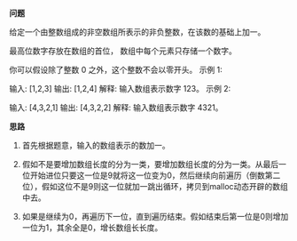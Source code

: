 **问题**

给定一个由整数组成的非空数组所表示的非负整数，在该数的基础上加一。

最高位数字存放在数组的首位， 数组中每个元素只存储一个数字。

你可以假设除了整数 0 之外，这个整数不会以零开头。
示例 1:

输入: [1,2,3]
输出: [1,2,4]
解释: 输入数组表示数字 123。
示例 2:

输入: [4,3,2,1]
输出: [4,3,2,2]
解释: 输入数组表示数字 4321。

**思路**

1. 首先根据题意，输入的数组表示的数加一。

2. 假如不是要增加数组长度的分为一类，要增加数组长度的分为一类。从最后一位开始进位只要这一位是9就将这一位变为0，然后继续向前遍历（倒数第二位），假如这位不是9则这一位就加一跳出循环，拷贝到malloc动态开辟的数组中去。

3. 如果是继续为0，再遍历下一位，直到遍历结束。假如结束后第一位是0则增加一位为1，其余全是0，增长数组长长度。
